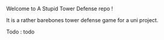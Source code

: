 Welcome to A Stupid Tower Defense repo !

It is a rather barebones tower defense game for a uni project.

Todo : todo

